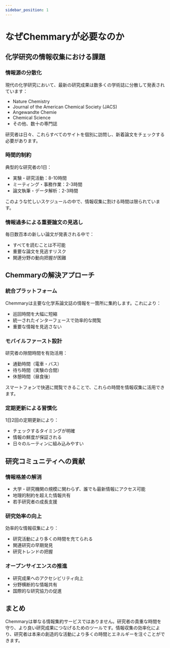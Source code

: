 ```yaml
---
sidebar_position: 1
---
```


# なぜChemmaryが必要なのか

## 化学研究の情報収集における課題

### 情報源の分散化

現代の化学研究において、最新の研究成果は数多くの学術誌に分散して発表されています：

- Nature Chemistry
- Journal of the American Chemical Society (JACS)
- Angewandte Chemie
- Chemical Science
- その他、数十の専門誌

研究者は日々、これらすべてのサイトを個別に訪問し、新着論文をチェックする必要があります。

### 時間的制約

典型的な研究者の1日：
- 実験・研究活動：8-10時間
- ミーティング・事務作業：2-3時間
- 論文執筆・データ解析：2-3時間

このような忙しいスケジュールの中で、情報収集に割ける時間は限られています。

### 情報過多による重要論文の見逃し

毎日数百本の新しい論文が発表される中で：
- すべてを読むことは不可能
- 重要な論文を見逃すリスク
- 関連分野の動向把握が困難

## Chemmaryの解決アプローチ

### 統合プラットフォーム

Chemmaryは主要な化学系論文誌の情報を一箇所に集約します。これにより：
- 巡回時間を大幅に短縮
- 統一されたインターフェースで効率的な閲覧
- 重要な情報を見逃さない

### モバイルファースト設計

研究者の隙間時間を有効活用：
- 通勤時間（電車・バス）
- 待ち時間（実験の合間）
- 休憩時間（昼食後）

スマートフォンで快適に閲覧できることで、これらの時間を情報収集に活用できます。

### 定期更新による習慣化

1日2回の定期更新により：
- チェックするタイミングが明確
- 情報の鮮度が保証される
- 日々のルーティンに組み込みやすい

## 研究コミュニティへの貢献

### 情報格差の解消

- 大学・研究機関の規模に関わらず、誰でも最新情報にアクセス可能
- 地理的制約を超えた情報共有
- 若手研究者の成長支援

### 研究効率の向上

効率的な情報収集により：
- 研究活動により多くの時間を充てられる
- 関連研究の早期発見
- 研究トレンドの把握

### オープンサイエンスの推進

- 研究成果へのアクセシビリティ向上
- 分野横断的な情報共有
- 国際的な研究協力の促進

## まとめ

Chemmaryは単なる情報集約サービスではありません。研究者の貴重な時間を守り、より良い研究成果につなげるためのツールです。情報収集の効率化により、研究者は本来の創造的な活動により多くの時間とエネルギーを注ぐことができます。